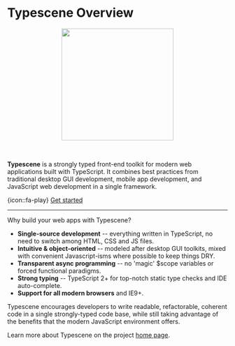 # Typescene Overview
<!-- docTitle: Typescene toolkit -->
<!-- topic: Overview -->
<!-- id: overview -->
<!-- skipTitle: true -->
<!-- sort: 01 -->

<div style="text-align: center">
    <img src="/logo_detail.png" style="width: 16rem; margin-bottom: 2rem">
</div>

<!-- ## -->
<!-- type: intro -->

**Typescene** is a strongly typed front-end toolkit for modern web applications built with TypeScript. It combines best practices from traditional desktop GUI development, mobile app development, and JavaScript web development in a single framework.

<!-- ## -->
{icon::fa-play} [Get started](~/start/setup)

---

Why build your web apps with Typescene?

* **Single-source development** -- everything written in TypeScript, no need to switch among HTML, CSS and JS files.
* **Intuitive & object-oriented** -- modeled after desktop GUI toolkits, mixed with convenient Javascript-isms where possible to keep things DRY.
* **Transparent async programming** -- no 'magic' $scope variables or forced functional paradigms.
* **Strong typing** -- TypeScript 2+ for top-notch static type checks and IDE auto-complete.
* **Support for all modern browsers** and IE9+.

Typescene encourages developers to write readable, refactorable, coherent code in a single strongly-typed code base, while still taking advantage of the benefits that the modern JavaScript environment offers.

Learn more about Typescene on the project <a href="http://typescene.org" target="_blank">home page</a>.
